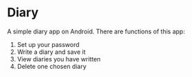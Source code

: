 # Diary
A simple diary app on Android.
There are functions of this app:
1. Set up your password
2. Write a diary and save it
3. View diaries you have written
4. Delete one chosen diary
